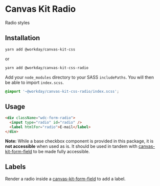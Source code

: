 # Canvas Kit Radio

Radio styles

## Installation

```sh
yarn add @workday/canvas-kit-css
```

or

```sh
yarn add @workday/canvas-kit-css-radio
```

Add your `node_modules` directory to your SASS `includePaths`. You will then be able to import
`index.scss`.

```scss
@import '~@workday/canvas-kit-css-radio/index.scss';
```

## Usage

```html
<div className="wdc-form-radio">
  <input type="radio" id="radio" />
  <label htmlFor="radio">E-mail</label>
</div>
```

**Note:** While a base checkbox component is provided in this package, it is **not accessible** when
used as is. It should be used in tandem with [canvas-kit-form-field](../../form-field/css) to be
made fully accessible.

## Labels

Render a radio inside a [canvas-kit-form-field](../../form-field/css) to add a label.

